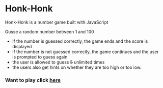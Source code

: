 # Honk-Honk
Honk-Honk is a number game built with JavaScript<br/>

 Gusse a random number between 1 and 100
* if the number is guessed correctly, the game ends and the score is displayed 
* if the number is not guessed correctly, the game continues and the user is prompted to guess again
* the user is allowed to guess ~~5~~ unlimited times
* the users also get hints on whether they are too high or too low.

### Want to play click [here](https://replit.com/@Abhijeetbyte/Guess-the-Number-by-Abhijeet-Kumar)
